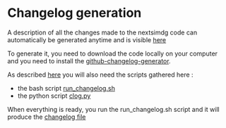 # Changelog generation

A description of all the changes made to the nextsimdg code can automatically be generated anytime and is visible [here]()

To generate it, you need to download the code locally on your computer and you need to install the [github-changelog-generator](https://github.com/github-changelog-generator/github-changelog-generator). 

As described [here](https://github.com/Ic3fr0g/autochangelog-hook) you will also need the scripts gathered here :
  - the bash script [run_changelog.sh](https://github.com/nextsimdg/nextsimdg/blob/issue125_version_changelog/docs/changelog/run_changelog.sh)
  - the python script [clog.py](https://github.com/nextsimdg/nextsimdg/blob/issue125_version_changelog/docs/changelog/clog.py)

When everything is ready, you run the run_changelog.sh script and it will produce the [changelog file](https://github.com/nextsimdg/nextsimdg/blob/issue125_version_changelog/docs/changelog/CHANGELOG.md)

